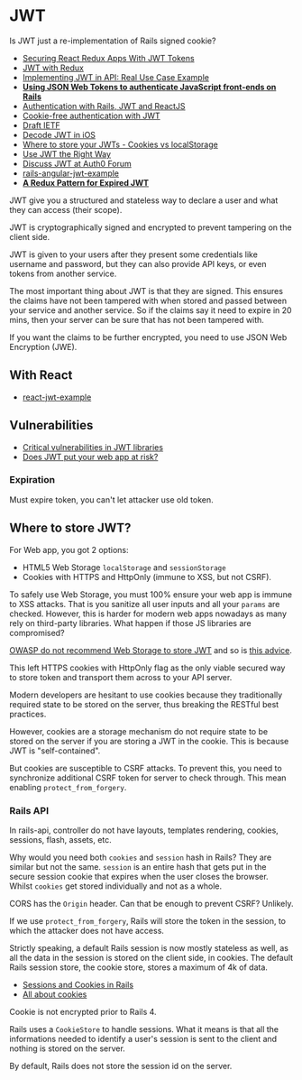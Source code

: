 # JWT

Is JWT just a re-implementation of Rails signed cookie?

* [Securing React Redux Apps With JWT Tokens](https://medium.com/@rajaraodv/securing-react-redux-apps-with-jwt-tokens-fcfe81356ea0#.8e8z55ik0)
* [JWT with Redux](https://auth0.com/blog/2016/01/04/secure-your-react-and-redux-app-with-jwt-authentication/)
* [Implementing JWT in API: Real Use Case Example](https://medium.com/@jetruby/implementing-jwt-in-api-real-use-case-example-438742a7c5df#.104obz390)
* [**Using JSON Web Tokens to authenticate JavaScript front-ends on Rails**](http://zacstewart.com/2015/05/14/using-json-web-tokens-to-authenticate-javascript-front-ends-on-rails.html)
* [Authentication with Rails, JWT and ReactJS](http://nebulab.it/blog/authentication-with-rails-jwt-and-react/)
* [Cookie-free authentication with JWT](http://www.toptal.com/web/cookie-free-authentication-with-json-web-tokens-an-example-in-laravel-and-angularjs)
* [Draft IETF](http://self-issued.info/docs/draft-ietf-oauth-json-web-token.html)
* [Decode JWT in iOS](http://popdevelop.com/2013/12/decode-json-web-token-jwt-in-ios-objective-c/)
* [Where to store your JWTs - Cookies vs localStorage](https://stormpath.com/blog/where-to-store-your-jwts-cookies-vs-html5-web-storage/)
* [Use JWT the Right Way](https://stormpath.com/blog/jwt-the-right-way/)
* [Discuss JWT at Auth0 Forum](https://ask.auth0.com/c/jwt)
* [rails-angular-jwt-example](https://github.com/Foxandxss/rails-angular-jwt-example)
* [**A Redux Pattern for Expired JWT**](https://medium.com/@grales/a-redux-pattern-for-expired-jwts-f6e130e612f#.tpq5sacd8)

JWT give you a structured and stateless way to declare a user and what they can access (their scope).

JWT is cryptographically signed and encrypted to prevent tampering on the client side.

JWT is given to your users after they present some credentials like username and password, but they can also provide API keys, or even tokens from another service.

The most important thing about JWT is that they are signed. This ensures the claims have not been tampered with when stored and passed between your service and another service. So if the claims say it need to expire in 20 mins, then your server can be sure that has not been tampered with.

If you want the claims to be further encrypted, you need to use JSON Web Encryption (JWE).

## With React

* [react-jwt-example](https://github.com/technicallyjosh/react-jwt-example)

## Vulnerabilities

* [Critical vulnerabilities in JWT libraries](https://www.chosenplaintext.ca/2015/03/31/jwt-algorithm-confusion.html)
* [Does JWT put your web app at risk?](http://blog.prevoty.com/does-jwt-put-your-web-app-at-risk)

### Expiration

Must expire token, you can't let attacker use old token.

## Where to store JWT?

For Web app, you got 2 options:

* HTML5 Web Storage `localStorage` and `sessionStorage`
* Cookies with HTTPS and HttpOnly (immune to XSS, but not CSRF).

To safely use Web Storage, you must 100% ensure your web app is immune to XSS attacks. That is you sanitize all user inputs and all your `params` are checked. However, this is harder for modern web apps nowadays as many rely on third-party libraries. What happen if those JS libraries are compromised?

[OWASP do not recommend Web Storage to store JWT](https://www.owasp.org/index.php/HTML5_Security_Cheat_Sheet#Local_Storage) and so is [this advice](https://www.whitehatsec.com/blog/web-storage-security/).

This left HTTPS cookies with HttpOnly flag as the only viable secured way to store token and transport them across to your API server.

Modern developers are hesitant to use cookies because they traditionally required state to be stored on the server, thus breaking the RESTful best practices.

However, cookies are a storage mechanism do not require state to be stored on the server if you are storing a JWT in the cookie. This is because JWT is "self-contained".

But cookies are susceptible to CSRF attacks. To prevent this, you need to synchronize additional CSRF token for server to check through. This mean enabling `protect_from_forgery`.

### Rails API

In rails-api, controller do not have layouts, templates rendering, cookies, sessions, flash, assets, etc.

Why would you need both `cookies` and `session` hash in Rails? They are similar but not the same. `session` is an entire hash that gets put in the secure session cookie that expires when the user closes the browser. Whilst `cookies` get stored individually and not as a whole.

CORS has the `Origin` header. Can that be enough to prevent CSRF? Unlikely.

If we use `protect_from_forgery`, Rails will store the token in the session, to which the attacker does not have access.

Strictly speaking, a default Rails session is now mostly stateless as well, as all the data in the session is stored on the client side, in cookies. The default Rails session store, the cookie store, stores a maximum of 4k of data.

* [Sessions and Cookies in Rails](http://pothibo.com/2013/09/sessions-and-cookies-in-ruby-on-rails/)
* [All about cookies](http://www.allaboutcookies.org/)

Cookie is not encrypted prior to Rails 4.

Rails uses a `CookieStore` to handle sessions. What it means is that all the informations needed to identify a user's session is sent to the client and nothing is stored on the server.

By default, Rails does not store the session id on the server.